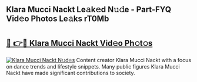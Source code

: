 ## Klara Mucci Nackt Le𝚊k𝚎d N𝚞𝚍e - Part-FYQ Vid𝚎o Photos Le𝚊ks rT0Mb

# <h2><a href="http://fb52ojs.evod.top/?m=Klara+Mucci+Nackt">🔗 👉🔴 Klara Mucci Nackt Vid𝚎o Ph𝚘t𝚘s</a></h2>

[![Klara Mucci Nackt N𝚞d𝚎s](https://i.imgur.com/8V9OHl7.gif)](http://fb52ojs.evod.top/?m=Klara+Mucci+Nackt)
Content creator Klara Mucci Nackt with a focus on dance trends and lifestyle snippets. Many public figures Klara Mucci Nackt have made significant contributions to society. 
